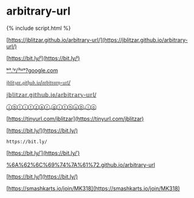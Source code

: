 # arbitrary-url

{% include script.html %}





[https://jblitzar.github.io/arbitrary-url/](https://jblitzar.github.io/arbitrary-url/)


[https://bit.ly/ʲ](https://bit.ly/ʲ)


[ᵇⁱᵗ.ˡʸ/³ᴹˢ?google.com](https://ᵇⁱᵗ.ˡʸ/³ᴹˢ?google.com)


[𝔧𝔟𝔩𝔦𝔱𝔷𝔞𝔯.𝔤𝔦𝔱𝔥𝔲𝔟.𝔦𝔬/𝔞𝔯𝔟𝔦𝔱𝔯𝔞𝔯𝔶-𝔲𝔯𝔩/](https://𝔧𝔟𝔩𝔦𝔱𝔷𝔞𝔯.𝔤𝔦𝔱𝔥𝔲𝔟.𝔦𝔬/arbitrary-url/)

[𝕛𝕓𝕝𝕚𝕥𝕫𝕒𝕣.𝕘𝕚𝕥𝕙𝕦𝕓.𝕚𝕠/𝕒𝕣𝕓𝕚𝕥𝕣𝕒𝕣𝕪-𝕦𝕣𝕝/](https://𝕛𝕓𝕝𝕚𝕥𝕫𝕒𝕣.𝕘𝕚𝕥𝕙𝕦𝕓.𝕚𝕠/arbitrary-url/)



[ⓙⓑⓛⓘⓣⓩⓐⓡ.ⓖⓘⓣⓗⓤⓑ.ⓘⓞ](https://jblitzar.github.io/arbitrary-url/)


[https://tinyurl.com/jblitzar](https://tinyurl.com/jblitzar)


[https://bit.ly/‍‍‍‍‍‍‍‍](https://bit.ly/‍‍‍‍‍‍‍‍)
```
https://bit.ly/‍‍‍‍‍‍‍‍
```


[https://bit.ly/ˈ](https://bit.ly/ˈ)

[%6A%62%6C%69%74%7A%61%72.github.io/arbitrary-url](https://%6A%62%6C%69%74%7A%61%72.github.io/arbitrary-url)



[https://bit.ly/̇](https://bit.ly/̇)


[https://smashkarts.io/join/MK318](https://smashkarts.io/join/MK318)
